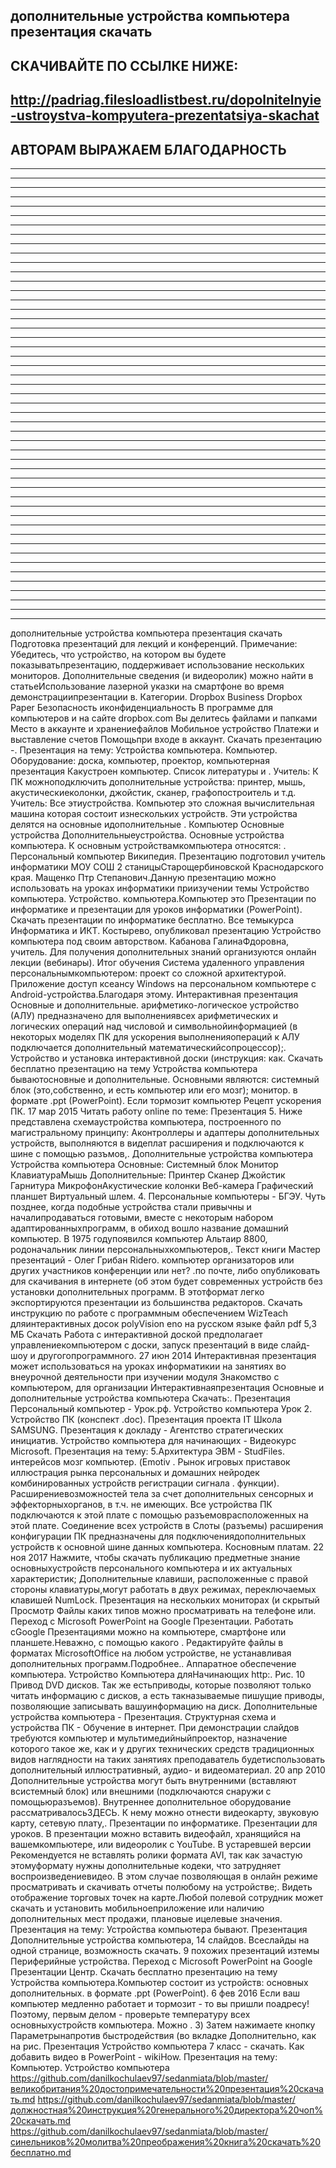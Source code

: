 дополнительные устройства компьютера презентация скачать
--------------------------------------------------
СКАЧИВАЙТЕ ПО ССЫЛКЕ НИЖЕ:
--------------------------------------------------
http://padriag.filesloadlistbest.ru/dopolnitelnyie-ustroystva-kompyutera-prezentatsiya-skachat
--------------------------------------------------
АВТОРАМ ВЫРАЖАЕМ БЛАГОДАРНОСТЬ
--------------------------------------------------
--------------------------------------------------
--------------------------------------------------
--------------------------------------------------
--------------------------------------------------
--------------------------------------------------
--------------------------------------------------
--------------------------------------------------
--------------------------------------------------
--------------------------------------------------
--------------------------------------------------
--------------------------------------------------
--------------------------------------------------
--------------------------------------------------
--------------------------------------------------
--------------------------------------------------
--------------------------------------------------
--------------------------------------------------
--------------------------------------------------
--------------------------------------------------
--------------------------------------------------
--------------------------------------------------
--------------------------------------------------
--------------------------------------------------
--------------------------------------------------
--------------------------------------------------
--------------------------------------------------
--------------------------------------------------
--------------------------------------------------
--------------------------------------------------
--------------------------------------------------
--------------------------------------------------
--------------------------------------------------
--------------------------------------------------
--------------------------------------------------
--------------------------------------------------
--------------------------------------------------
--------------------------------------------------
--------------------------------------------------
--------------------------------------------------
--------------------------------------------------
--------------------------------------------------
--------------------------------------------------
--------------------------------------------------
--------------------------------------------------
--------------------------------------------------
--------------------------------------------------
--------------------------------------------------
--------------------------------------------------
--------------------------------------------------
дополнительные устройства компьютера презентация скачать Подготовка презентаций для лекций и конференций. Примечание: Убедитесь, что устройство, на котором вы будете показыватьпрезентацию, поддерживает использование нескольких мониторов. Дополнительные сведения (и видеоролик) можно найти в статьеИспользование лазерной указки на смартфоне во время демонстрациипрезентации в. Категории. Dropbox Business  Dropbox Paper  Безопасность иконфиденциальность  В программе для компьютеров и на сайте dropbox.com  Вы делитесь файлами и папками  Место в аккаунте и хранениефайлов  Мобильное устройство  Платежи и выставление счетов  Помощьпри входе в аккаунт. Скачать презентацию -. Презентация на тему: Устройства компьютера. Компьютер. Оборудование: доска, компьютер, проектор, компьютерная презентация Какустроен компьютер. Список литературы и . Учитель: К ПК можноподключить дополнительные устройства: принтер, мышь, акустическиеколонки, джойстик, сканер, графопостроитель и т.д. Учитель: Все этиустройства. Компьютер  это сложная вычислительная машина которая состоит изнескольких устройств. Эти устройства делятся на основные идополнительные . Компьютер Основные устройства Дополнительныеустройства. Основные устройства компьютера. К основным устройствамкомпьютера относятся: . Персональный компьютер  Википедия. Презентацию подготовил учитель информатики МОУ СОШ 2 станицыСтарощербиновской Краснодарского края. Мащенко Птр Степанович.Данную презентацию можно использовать на уроках информатики приизучении темы Устройство компьютера. Устройство. компьютера.Компьютер  это
Презентации по информатике и презентации для уроков информатики (PowerPoint). Скачать презентации по информатике бесплатно. Все темыкурса Информатика и ИКТ.  Костырево, опубликовал презентацию Устройство компьютера под своим авторством. Кабанова ГалинаФдоровна, учитель. Для получения дополнительных знаний организуются онлайн лекции (вебинары). Итог обучения  Система удаленного управления персональнымкомпьютером: проект со сложной архитектурой. Приложение  доступ ксеансу Windows на персональном компьютере с Android-устройства.Благодаря этому. Интерактивная презентация Основные и дополнительные. арифметико-логическое устройство (АЛУ) предназначено для выполнениявсех арифметических и логических операций над числовой и символьнойинформацией (в некоторых моделях ПК для ускорения выполненияопераций к АЛУ подключается дополнительный математическийсопроцессор);. Устройство и установка интерактивной доски (инструкция: как. Скачать бесплатно презентацию на тему Устройства компьютера бываютосновные и дополнительные. Основными являются: системный блок (это,собственно, и есть компьютер или его мозг); монитор. в формате .ppt (PowerPoint). Если тормозит компьютер Рецепт ускорения ПК. 17 мар 2015  Читать работу online по теме: Презентация 5.  Ниже представлена схемаустройства компьютера, построенного по магистральному принципу:  Аконтроллеры и адаптеры дополнительных устройств, выполняются в видеплат расширения и подключаются к шине с помощью разъмов,. Дополнительные устройства компьютера
Устройства компьютера Основные: Системный блок Монитор КлавиатураМышь Дополнительные: Принтер Сканер Джойстик Гарнитура МикрофонАкустические колонки Веб-камера Графический планшет Виртуальный шлем. 4. Персональные компьютеры - БГЭУ. Чуть позднее, когда подобные устройства стали привычны и началипродаваться готовыми, вместе с некоторым набором адаптированныхпрограмм, в обиход вошло название домашний компьютер. В 1975 годупоявился компьютер Альтаир 8800, родоначальник линии персональныхкомпьютеров,. Текст книги Мастер презентаций - Олег Грибан  Ridero. компьютер организаторов или других участников конференции или нет? .по почте, либо опубликовать для скачивания в интернете (об этом будет современных устройств без установки дополнительных программ. В этотформат легко экспортируются презентации из большинства редакторов. Скачать инструкцию по работе с программным обеспечением WizTeach дляинтерактивных досок polyVision eno на русском языке  файл pdf 5,3 МБ Скачать  Работа с интерактивной доской предполагает управлениекомпьютером с доски, запуск презентаций в виде слайд-шоу и другогопрограммного. 27 июн 2014  Интерактивная презентация может использоваться на уроках информатикии на занятиях во внеурочной деятельности при изучении модуля Знакомство с компьютером, для организации  Интерактивнаяпрезентация Основные и дополнительные устройства компьютера Скачать:. Презентация Персональный компьютер - Урок.рф. Устройство компьютера
Урок 2. Устройство ПК (конспект .doc). Презентация проекта IT Школа SAMSUNG. Презентация к докладу - Агентство стратегических инициатив. Устройство компьютера для начинающих - Видеокурс Microsoft. Презентация на тему: 5.Архитектура ЭВМ - StudFiles. интерейсов мозг компьютер. (Emotiv . Рынок игровых приставок иллюстрация рынка персональных и домашних нейродек комбинированных устройств регистрации сигнала . функции). Расширениевозможностей тела за счет дополнительных сенсорных и эффекторныхорганов, в т.ч. не имеющих. Все устройства ПК подключаются к этой плате с помощью разъемоврасположенных на этой плате. Соединение всех устройств в  Слоты (разъемы) расширения конфигурации ПК предназначены для подключениядополнительных устройств к основной шине данных компьютера. Косновным платам. 22 ноя 2017  Нажмите, чтобы скачать публикацию  предметные  знание основныхустройств персонального компьютера и их актуальных характеристик; Дополнительные клавиши, расположенные с правой стороны клавиатуры,могут работать в двух режимах, переключаемых клавишей NumLock. Презентация на нескольких мониторах (и скрытый Просмотр
Файлы каких типов можно просматривать на телефоне или. Переход с Microsoft PowerPoint на Google Презентации.  Работать сGoogle Презентациями можно на компьютере, смартфоне или планшете.Неважно, с помощью какого . Редактируйте файлы в форматах MicrosoftOffice на любом устройстве, не устанавливая дополнительных программ.Подробнее.. Аппаратное обеспечение компьютера. Устройство Компьютера дляНачинающих http:. Рис. 10 Привод DVD дисков. Так же естьприводы, которые позволяют только читать информацию с дисков, а есть такназываемые пишущие приводы, позволяющие записывать вашуинформацию на диск. Дополнительные устройства компьютера - Презентация. Структурная схема и устройства ПК - Обучение в интернет. При демонстрации слайдов требуются компьютер и мультимедийныйпроектор, назначение которого такое же, как и у других технических средств традиционных видов наглядности на таких занятиях преподаватель будетиспользовать дополнительный иллюстративный, аудио- и видеоматериал. 20 апр 2010  Дополнительные устройства могут быть внутренними (вставляют всистемный блок) или внешними (подключаются снаружи с помощьюразъемов). Внутреннее дополнительное оборудование рассматривалосьЗДЕСЬ. К нему можно отнести видеокарту, звуковую карту, сетевую плату,. Презентации по информатике. Презентации для уроков. В презентации можно вставить видеофайл, хранящийся на вашемкомпьютере, или видеоролик с YouTube. В устаревшей версии Рекомендуется не вставлять ролики формата AVI, так как зачастую этомуформату нужны дополнительные кодеки, что затрудняет воспроизведениевидео. В этом случае
позволяющая в онлайн режиме просматривать и скачивать отчеты полюбому  на устройстве;.  Видеть отображение торговых точек на карте.Любой полевой сотрудник может скачать и установить мобильноеприложение или  наличию дополнительных мест продажи, плановые ицелевые значения. Презентация на тему: Устройства компьютера бывают. Презентация Дополнительные устройства компьютера, 14 слайдов. Всеслайды на одной странице, возможность скачать. 9 похожих презентаций изтемы Периферийные устройства. Переход с Microsoft PowerPoint на Google Презентации  Центр. Скачать бесплатно презентацию на тему Устройства компьютера.Компьютер состоит из устройств: основных дополнительных. в формате .ppt (PowerPoint). 6 фев 2016  Если ваш компьютер медленно работает и тормозит - то вы пришли поадресу!  Поэтому, первым делом - проверьте температуру всех основныхустройств компьютера. Можно . 3) Затем нажимаете кнопку Параметрынапротив быстродействия (во вкладке Дополнительно, как на рис. Презентация Устройство компьютера 7 класс - скачать. Как добавить видео в PowerPoint - wikiHow. Презентация на тему: Компьютер. Устройство компьютера
https://github.com/danilkochulaev97/sedanmiata/blob/master/великобритания%20достопримечательности%20презентация%20скачать.md
https://github.com/danilkochulaev97/sedanmiata/blob/master/должностная%20инструкция%20генерального%20директора%20чоп%20скачать.md
https://github.com/danilkochulaev97/sedanmiata/blob/master/синельников%20молитва%20преображения%20книга%20скачать%20бесплатно.md